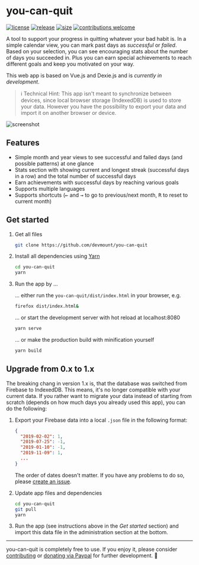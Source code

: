 # you-can-quit

[![license](https://img.shields.io/badge/license-MIT-78d19a.svg?style=flat-square)](./LICENSE.md) [![release](https://img.shields.io/badge/release-v1.0.0-78d19a.svg?style=flat-square)](https://github.com/devmount/you-can-quit/releases) [![size](https://img.shields.io/badge/gzipped-100%20KB-78d19a.svg?style=flat-square)](https://github.com/devmount/you-can-quit) [![contributions welcome](https://img.shields.io/badge/contributions-welcome-78d19a.svg?style=flat-square)](.github/CONTRIBUTING.md)

A tool to support your progress in quitting whatever your bad habit is. In a simple calendar view, you can mark past days as _successful_ or _failed_. Based on your selection, you can see encouraging stats about the number of days you succeeded in. Plus you can earn special achievements to reach different goals and keep you motivated on your way.

This web app is based on Vue.js and Dexie.js and is _currently in development_.

> ℹ Technical Hint: This app isn't meant to synchronize between devices, since local browser storage (IndexedDB) is used to store your data. However you have the possibility to export your data and import it on another browser or device.

![screenshot](https://user-images.githubusercontent.com/5441654/79687237-20edd300-8246-11ea-87ce-4faee94ef1c2.png)

## Features

- Simple month and year views to see successful and failed days (and possible patterns) at one glance
- Stats section with showing current and longest streak (successful days in a row) and the total number of successful days
- Earn achievements with successful days by reaching various goals
- Supports multiple languages
- Supports shortcuts (<kbd>←</kbd> and <kbd>→</kbd> to go to previous/next month, <kbd>R</kbd> to reset to current month)

## Get started

1. Get all files

    ```bash
    git clone https://github.com/devmount/you-can-quit
    ```

2. Install all dependencies using [Yarn](https://yarnpkg.com)

    ```bash
    cd you-can-quit
    yarn
    ```

3. Run the app by ...

    ... either run the `you-can-quit/dist/index.html` in your browser, e.g.

    ```bash
    firefox dist/index.html&
    ```

    ... or start the development server with hot reload at localhost:8080

    ```bash
    yarn serve
    ```

    ... or make the production build with minification yourself

    ```bash
    yarn build
    ```

## Upgrade from 0.x to 1.x

The breaking chang in version 1.x is, that the database was switched from Firebase to IndexedDB. This means, it's no longer compatible with your current data. If you rather want to migrate your data instead of starting from scratch (depends on how much days you already used this app), you can do the following:

1. Export your Firebase data into a local `.json` file in the following format:

    ```json
    {
      "2019-02-02": 1,
      "2019-07-25": -1,
      "2019-01-10": -1,
      "2019-11-09": 1,
      ...
    }
    ```

    The order of dates doesn't matter. If you have any problems to do so, please [create an issue](https://github.com/devmount/you-can-quit/issues/new?template=bug_report.md).

2. Update app files and dependencies

    ```bash
    cd you-can-quit
    git pull
    yarn
    ```

3. Run the app (see instructions above in the *Get started* section) and import this data file in the administration section at the bottom.

---

you-can-quit is completely free to use. If you enjoy it, please consider [contributing](.github/CONTRIBUTING.md) or [donating via Paypal](https://paypal.me/devmount) for further development. :green_heart:
